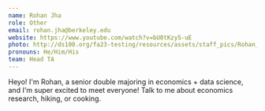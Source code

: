 ```yaml
---
name: Rohan Jha
role: Other
email: rohan.jha@berkeley.edu
website: https://www.youtube.com/watch?v=bU0tKzy5-uE
photo: http://ds100.org/fa23-testing/resources/assets/staff_pics/Rohan_Jha.jpg
pronouns: He/Him/His
team: Head TA
---
```

Heyo! I'm Rohan, a senior double majoring in economics + data science, and I'm super excited to meet everyone! Talk to me about economics research, hiking, or cooking.
